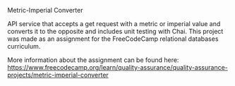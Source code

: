 Metric-Imperial Converter

API service that accepts a get request with a metric or imperial value and converts it to the opposite and includes unit testing with Chai. This project was made as an assignment for the FreeCodeCamp relational databases curriculum.

More information about the assignment can be found here:
https://www.freecodecamp.org/learn/quality-assurance/quality-assurance-projects/metric-imperial-converter

